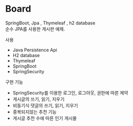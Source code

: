 # Board
SpringBoot, Jpa , Thymeleaf , h2 database<br>
순수 JPA를 사용한 게시판 예제.<br>

사용
<ul>
<li>Java Persistence Api</li>
<li>H2 database</li>
<li>Thymeleaf</li>
<li>SpringBoot</li>
<li>SpringSecurity</li>
</ul>

구현 기능
<ul>
<li>SpringSecurity를 이용한 로그인, 로그아웃, 권한에 따른 제약</li>
<li>게시글의 쓰기, 읽기, 지우기</li>
<li>비동기식 댓글의 쓰기, 읽기, 지우기</li>
<li>중복되지않는 추천 기능</li>
<li>게시글 추천 수에 따른 인기 게시물</li>
</ul>

